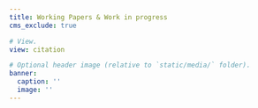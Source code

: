```yaml
---
title: Working Papers & Work in progress
cms_exclude: true

# View.
view: citation 

# Optional header image (relative to `static/media/` folder).
banner:
  caption: ''
  image: ''
---
```

